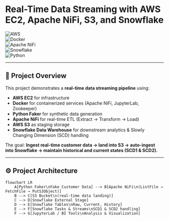 # Real-Time Data Streaming with AWS EC2, Apache NiFi, S3, and Snowflake  

![AWS](https://img.shields.io/badge/AWS-EC2-orange?logo=amazon-aws&logoColor=white)  
![Docker](https://img.shields.io/badge/Docker-Containerization-blue?logo=docker&logoColor=white)  
![Apache NiFi](https://img.shields.io/badge/Apache-NiFi-green?logo=apache&logoColor=white)  
![Snowflake](https://img.shields.io/badge/Snowflake-Data%20Warehouse-29B5E8?logo=snowflake&logoColor=white)  
![Python](https://img.shields.io/badge/Python-Faker-yellow?logo=python&logoColor=white)  

---

## 📌 Project Overview  
This project demonstrates a **real-time data streaming pipeline** using:  

- **AWS EC2** for infrastructure  
- **Docker** for containerized services (Apache NiFi, JupyterLab, Zookeeper)  
- **Python Faker** for synthetic data generation  
- **Apache NiFi** for real-time ETL (Extract → Transform → Load)  
- **AWS S3** as staging storage  
- **Snowflake Data Warehouse** for downstream analytics & Slowly Changing Dimension (SCD) handling  

The goal: **Ingest real-time customer data → land into S3 → auto-ingest into Snowflake → maintain historical and current states (SCD1 & SCD2).**

---

## ⚙️ Project Architecture  

```
flowchart LR
    A[Python Faker\nFake Customer Data] --> B[Apache NiFi\n(ListFile → FetchFile → PutS3Object)]
    B --> C[S3 Bucket\n(real-time data landing)]
    C --> D[Snowflake External Stage]
    D --> E[Snowflake Tables\nRaw, Current, History]
    E --> F[Snowflake Tasks & Streams\nSCD1 & SCD2 handling]
    F --> G[JupyterLab / BI Tools\nAnalysis & Visualization]

```
